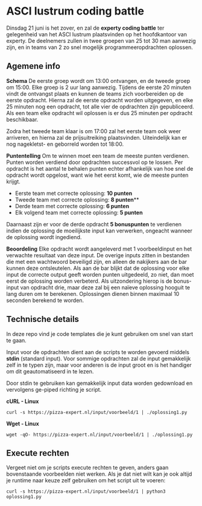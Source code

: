 # ASCI lustrum coding battle

Dinsdag 21 juni is het zover, en zal de **experty coding battle** ter gelegenheid van het ASCI lustrum plaatsvinden op het hoofdkantoor van experty.
De deelnemers zullen in twee groepen van 25 tot 30 man aanwezig zijn, en in teams van 2 zo snel mogelijk programmeeropdrachten oplossen.

## Agemene info

**Schema**
De eerste groep wordt om 13:00 ontvangen, en de tweede groep om 15:00. Elke groep is 2 uur lang aanwezig.
Tijdens de eerste 20 minuten vindt de ontvangst plaats en kunnen de teams zich voorbereiden op de eerste opdracht. Hierna zal de 
eerste opdracht worden uitgegeven, en elke 25 minuten nog een opdracht, tot alle vier de opdrachten zijn gepubliceerd. Als een team
elke opdracht wil oplossen is er dus 25 minuten per opdracht beschikbaar.

Zodra het tweede team klaar is om 17:00 zal het eerste team ook weer arriveren, en hierna zal de prijsuitreiking plaatsvinden. Uiteindelijk
kan er nog nagekletst- en geborreld worden tot 18:00.

**Puntentelling**
Om te winnen moet een team de meeste punten verdienen. Punten worden verdiend door opdrachten successvol op te lossen.
Per opdracht is het aantal te behalen punten echter afhankelijk van hoe snel de opdracht wordt opgelost, want wie het eerst komt, wie de meeste punten krijgt.

- Eerste team met correcte oplossing: **10 punten**
- Tweede team met correcte oplossing: **8 punten****
- Derde team met correcte oplossing: **6 punten**
- Elk volgend team met correcte oplossing: **5 punten**

Daarnaast zijn er voor de derde opdracht **5 bonuspunten** te verdienen indien de oplossing de moeilijkste input kan verwerken, ongeacht wanneer de oplossing wordt ingediend.

**Beoordeling**
Elke opdracht wordt aangeleverd met 1 voorbeeldinput en het verwachte resultaat van deze input. De overige inputs zitten in bestanden die met een wachtwoord
beveiligd zijn, en alleen de nakijkers aan de bar kunnen deze ontsleutelen. Als aan de bar blijkt dat de oplossing voor elke input de correcte output geeft
worden punten uitgedeeld, zo niet, dan moet eerst de oplossing worden verbeterd. Als uitzondering hierop is de bonus-input van opdracht drie, maar deze 
zal bij een naïeve oplossing hooguit te lang duren om te berekenen. Oplossingen dienen binnen maximaal 10 seconden berekend te worden.

## Technische details

In deze repo vind je code templates die je kunt gebruiken om snel van start te gaan.

Input voor de opdrachten dient aan de scripts te worden gevoerd middels **stdin** (standard input). 
Voor sommige opdrachten zal de input gemakkelijk zelf in te typen zijn, maar voor anderen is de input groot en is het handiger
om dit geautomatiseerd in te lezen.

Door stdin te gebruiken kan gemakkelijk input data worden gedownload en vervolgens ge-piped richting je script.

**cURL - Linux**
```
curl -s https://pizza-expert.nl/input/voorbeeld/1 | ./oplossing1.py
```

**Wget - Linux**
```
wget -qO- https://pizza-expert.nl/input/voorbeeld/1 | ./oplossing1.py
```

## Execute rechten

Vergeet niet om je scripts execute rechten te geven, anders gaan bovenstaande voorbeelden niet werken. Als je dat niet wilt kan je ook
altijd je runtime naar keuze zelf gebruiken om het script uit te voeren:

```
curl -s https://pizza-expert.nl/input/voorbeeld/1 | python3 oplossing1.py
```
